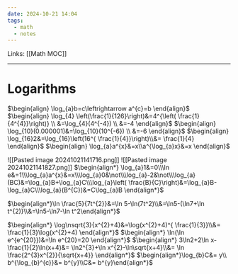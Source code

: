 ```yaml
---
date: 2024-10-21 14:04
tags:
  - math
  - notes
---
```

Links: [[Math MOC]]
___

# Logarithms
$\begin{align} \log_{a}b=c\leftrightarrow a^{c}=b \end{align}$
$\begin{align} \log_{4} \left(\frac{1}{126}\right)&=4^{\left( \frac{1}{4^{4}}\right)} \\ &=\log_{4}(4^{-4}) \\ &=-4 \end{align}$
$\begin{align} \log_{10}(0.000001)&=\log_{10}(10^{-6}) \\ &=-6 \end{align}$
$\begin{align} \log_{16}2&=\log_{16}\left(16^{ \frac{1}{4}}\right)\\&= \frac{1}{4}  \end{align}$
$\begin{align} \log_{a}a^{x}&=x\\a^{\log_{a}x}&=x \end{align}$

![[Pasted image 20241021141716.png]]
![[Pasted image 20241021141827.png]]
$\begin{align*} \log_{a}1&=0\\\ln e&=1\\\log_{a}a^{x}&=x\\\log_{a}0&\not\\\log_{a}-2&\not\\\log_{a}(BC)&=\log_{a}B+\log_{a}C\\\log_{a}\left( \frac{B}{C}\right)&=\log_{a}B-\log_{a}C\\\log_{a}(B^{C})&=C\log_{a}B \end{align*}$

$\begin{align*}\ln \frac{5}{7t^{2}}&=\ln 5-\ln(7t^2)\\&=\ln5-(\ln7+\ln t^{2)}\\&=\ln5-\ln7-\ln t^2\end{align*}$

$\begin{align*} \log\nsqrt{3}{x^{2}+4}&=\log(x^{2}+4)^{ \frac{1}{3}}\\&= \frac{1}{3}\log(x^{2}+4) \end{align*}$
$\begin{align*} \ln(\ln e^{e^{20}})&=\ln e^{20}=20 \end{align*}$
$\begin{align*} 3\ln2+2\ln x- \frac{1}{2}\ln(x+4)&= \ln2^{3}+\ln x^{2}-\ln\sqrt{x+4}\\&= \ln \frac{2^{3}x^{2}}{\sqrt{x+4}}  \end{align*}$
$\begin{align*}\log_{b}C&= y\\ b^{\log_{b}^{c}}&= b^{y}\\C&= b^{y}\end{align*}$
